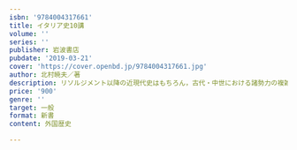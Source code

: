 ```yaml
---
isbn: '9784004317661'
title: イタリア史10講
volume: ''
series: ''
publisher: 岩波書店
pubdate: '2019-03-21'
cover: 'https://cover.openbd.jp/9784004317661.jpg'
author: 北村暁夫／著
description: リソルジメント以降の近現代史はもちろん，古代・中世における諸勢力の複雑な興亡や，豊かな地域性，そして文化・芸術を明快に叙述．
price: '900'
genre: ''
target: 一般
format: 新書
content: 外国歴史

---
```

